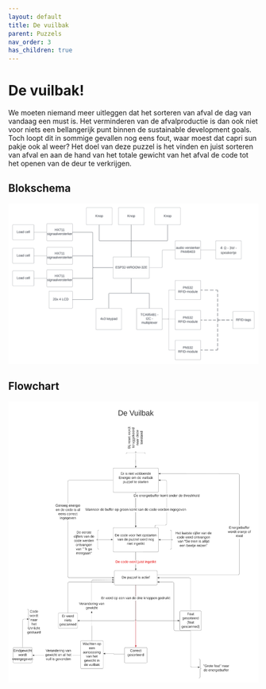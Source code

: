 ```yaml
---
layout: default
title: De vuilbak
parent: Puzzels
nav_order: 3
has_children: true
---
```


# De vuilbak! 

We moeten niemand meer uitleggen dat het sorteren van afval de dag van vandaag een must is. Het verminderen van de afvalproductie is dan ook niet voor niets een bellangerijk punt binnen de sustainable development goals. Toch loopt dit in sommige gevallen nog eens fout, waar moest dat capri sun pakje ook al weer? Het doel van deze puzzel is het vinden en juist sorteren van afval en aan de hand van het totale gewicht van het afval de code tot het openen van de deur te verkrijgen.

## Blokschema

![](Blok_diagram.png)

## Flowchart
![](FlowchartVuilbak.png)

